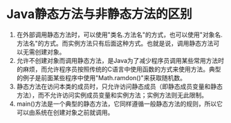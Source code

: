 # Java静态方法与非静态方法的区别

1. 在外部调用静态方法时，可以使用"类名.方法名"的方式，也可以使用"对象名.方法名"的方式。而实例方法只有后面这种方式。也就是说，调用静态方法可以无需创建对象。
2. 允许不创建对象而调用静态方法，是Java为了减少程序员调用某些常用方法时的麻烦，而允许程序员按照传统的C语言中使用函数的方式来使用方法。典型的例子是前面某些程序中使用"Math.ramdon()"来获取随机数。
3. 静态方法在访问本类的成员时，只允许访问静态成员（即静态成员变量和静态方法），而不允许访问实例成员变量和实例方法；实例方法则无此限制。
4. main()方法是一个典型的静态方法，它同样遵循一般静态方法的规则，所以它可以由系统在创建对象之前就调用。